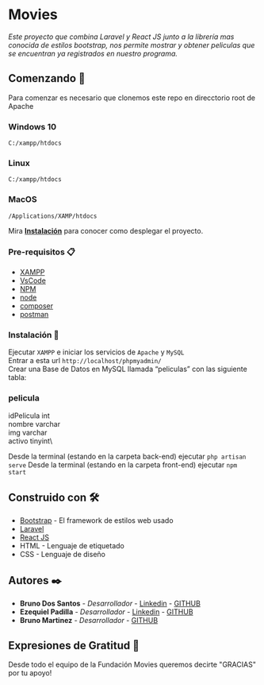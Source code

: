 # Movies

_Este proyecto que combina Laravel y React JS junto a la librería mas conocida de estilos bootstrap, nos permite mostrar y obtener peliculas que se encuentran ya registrados en nuestro programa._

## Comenzando 🚀

Para comenzar es necesario que clonemos este repo en direcctorio root de Apache
### Windows 10
`C:/xampp/htdocs`
### Linux
`C:/xampp/htdocs`
### MacOS
`/Applications/XAMP/htdocs`

Mira **[Instalación](https://github.com/bruno-dossantos/tarea2/blob/README/README.md#instalación-)** para conocer como desplegar el proyecto.


### Pre-requisitos 📋

* [XAMPP](https://www.apachefriends.org/es/index.html)
* [VsCode](https://code.visualstudio.com)
* [NPM](https://docs.npmjs.com/downloading-and-installing-node-js-and-npm)
* [node](https://nodejs.org/es/download/)
* [composer](https://getcomposer.org/)
* [postman](https://www.postman.com/downloads/)
### Instalación 🔧

Ejecutar `XAMPP` e iniciar los servicios de `Apache` y `MySQL`\
Entrar a esta url `http://localhost/phpmyadmin/`\
Crear una Base de Datos en MySQL llamada “peliculas” con las siguiente tabla:

### pelicula
  idPelicula int\
  nombre varchar\
  img varchar\
  activo tinyint\


Desde la terminal (estando en la carpeta back-end) ejecutar `php artisan serve`
Desde la terminal (estando en la carpeta front-end) ejecutar `npm start`


## Construido con 🛠️

* [Bootstrap](https://getbootstrap.com) - El framework de estilos web usado
* [Laravel](https://laravel.com/)
* [React JS](https://es.reactjs.org/)
* HTML - Lenguaje de etiquetado
* CSS - Lenguaje de diseño

## Autores ✒️
* **Bruno Dos Santos** - *Desarrollador* - [Linkedin](https://www.linkedin.com/in/bruno-dossantos) - [GITHUB](https://github.com/bruno-dossantos)
* **Ezequiel Padilla** - *Desarrollador* - [Linkedin](https://www.linkedin.com/in/ezequiel-padilla/) - [GITHUB](https://github.com/Ezequiel-Padilla)
* **Bruno Martinez** - *Desarrollador* - [GITHUB](https://github.com/BrunoMartinez17)

## Expresiones de Gratitud 🎁

Desde todo el equipo de la Fundación Movies queremos decirte "GRACIAS" por tu apoyo!
